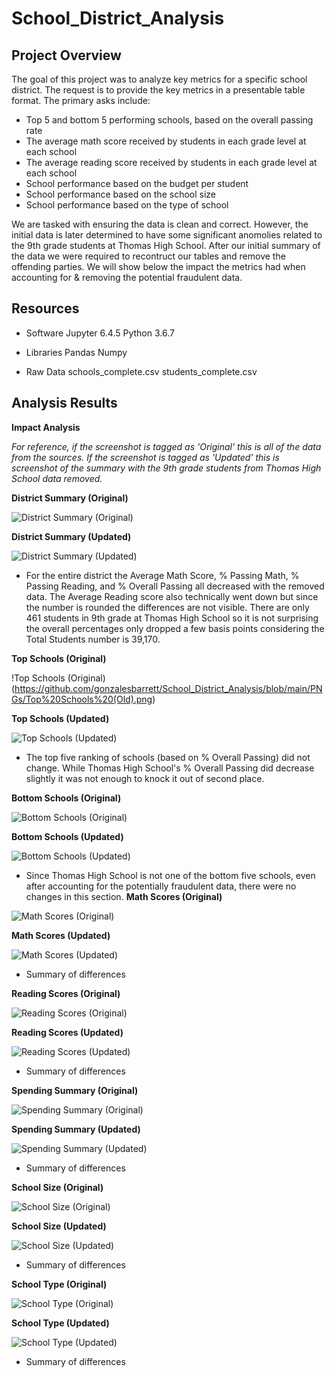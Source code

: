 # School_District_Analysis

## Project Overview
The goal of this project was to analyze key metrics for a specific school district. The request is to provide the key metrics in a presentable table format. The primary asks include:

- Top 5 and bottom 5 performing schools, based on the overall passing rate
- The average math score received by students in each grade level at each school
- The average reading score received by students in each grade level at each school
- School performance based on the budget per student
- School performance based on the school size 
- School performance based on the type of school

We are tasked with ensuring the data is clean and correct. However, the initial data is later determined to have some significant anomolies related to the 9th grade students at Thomas High School. After our initial summary of the data we were required to recontruct our tables and remove the offending parties.
We will show below the impact the metrics had when accounting for & removing the potential fraudulent data.

## Resources
- Software
Jupyter 6.4.5
Python 3.6.7

- Libraries
Pandas
Numpy

- Raw Data
schools_complete.csv
students_complete.csv

## Analysis Results
**Impact Analysis**

*For reference, if the screenshot is tagged as 'Original' this is all of the data from the sources. If the screenshot is tagged as 'Updated' this is screenshot of the summary with the 9th grade students from Thomas High School data removed.*

**District Summary (Original)**

![District Summary (Original)](https://github.com/gonzalesbarrett/School_District_Analysis/blob/main/PNGs/District%20Summary%20(Old).png)

**District Summary (Updated)**

![District Summary (Updated)](https://github.com/gonzalesbarrett/School_District_Analysis/blob/main/PNGs/District%20Summary%20(New).png)

- For the entire district the Average Math Score, % Passing Math, % Passing Reading, and % Overall Passing all decreased with the removed data. The Average Reading score also technically went down but since the number is rounded the differences are not visible. 
There are only 461 students in 9th grade at Thomas High School so it is not surprising the overall percentages only dropped a few basis points considering the Total Students number is 39,170. 

**Top Schools (Original)**

!Top Schools (Original)(https://github.com/gonzalesbarrett/School_District_Analysis/blob/main/PNGs/Top%20Schools%20(Old).png)

**Top Schools (Updated)**

![Top Schools (Updated)](https://github.com/gonzalesbarrett/School_District_Analysis/blob/main/PNGs/Top%20Schools%20(New).png)

- The top five ranking of schools (based on % Overall Passing) did not change. While Thomas High School's % Overall Passing did decrease slightly it was not enough to knock it out of second place.

**Bottom Schools (Original)**

![Bottom Schools (Original)](https://github.com/gonzalesbarrett/School_District_Analysis/blob/main/PNGs/Bottom%20Schools%20(Old).png)

**Bottom Schools (Updated)**

![Bottom Schools (Updated)](https://github.com/gonzalesbarrett/School_District_Analysis/blob/main/PNGs/Bottom%20Schools%20(New).png)

- Since Thomas High School is not one of the bottom five schools, even after accounting for the potentially fraudulent data, there were no changes in this section. 
**Math Scores (Original)**

![Math Scores (Original)](https://github.com/gonzalesbarrett/School_District_Analysis/blob/main/PNGs/Math%20Scores%20(Old).png)

**Math Scores (Updated)**

![Math Scores (Updated)](https://github.com/gonzalesbarrett/School_District_Analysis/blob/main/PNGs/Math%20Scores%20(New).png)

- Summary of differences

**Reading Scores (Original)**

![Reading Scores (Original)](https://github.com/gonzalesbarrett/School_District_Analysis/blob/main/PNGs/Reading%20Scores%20(Old).png)

**Reading Scores (Updated)**

![Reading Scores (Updated)](https://github.com/gonzalesbarrett/School_District_Analysis/blob/main/PNGs/Reading%20Scores%20(New).png)

- Summary of differences

**Spending Summary (Original)**

![Spending Summary (Original)](https://github.com/gonzalesbarrett/School_District_Analysis/blob/main/PNGs/Spending%20Summary%20(Old).png)

**Spending Summary (Updated)**

![Spending Summary (Updated)](https://github.com/gonzalesbarrett/School_District_Analysis/blob/main/PNGs/Spending%20Summary%20(New).png)

- Summary of differences

**School Size (Original)**

![School Size (Original)](https://github.com/gonzalesbarrett/School_District_Analysis/blob/main/PNGs/School%20Size%20(Old).png)

**School Size (Updated)**

![School Size (Updated)](https://github.com/gonzalesbarrett/School_District_Analysis/blob/main/PNGs/School%20Size%20(New).png)

- Summary of differences

**School Type (Original)**

![School Type (Original)](https://github.com/gonzalesbarrett/School_District_Analysis/blob/main/PNGs/School%20Type%20(Old).png)

**School Type (Updated)**

![School Type (Updated)](https://github.com/gonzalesbarrett/School_District_Analysis/blob/main/PNGs/School%20Type%20(New).png)

- Summary of differences

